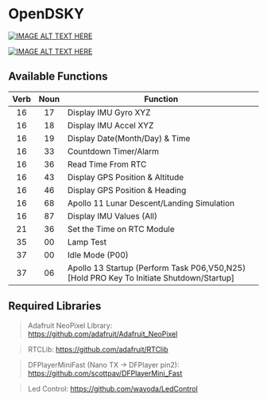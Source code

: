 # OpenDSKY

[![IMAGE ALT TEXT HERE](https://fabcross.jp/news/2018/dmln53000006i503-img/dmln53000006i50t.jpg)](https://opendsky.backerkit.com)

[![IMAGE ALT TEXT HERE](http://img.youtube.com/vi/I6qBGJz7ALo/0.jpg)](http://www.youtube.com/watch?v=I6qBGJz7ALo)

## Available Functions

| Verb | Noun | Function |
|:-------------:|:-------------:| -----|
| 16 | 17 | Display IMU Gyro XYZ |
| 16 | 18 | Display IMU Accel XYZ |
| 16 | 19 | Display Date(Month/Day) & Time |
| 16 | 33 | Countdown Timer/Alarm |
| 16 | 36 | Read Time From RTC |
| 16 | 43 | Display GPS Position & Altitude |
| 16 | 46 | Display GPS Position & Heading |
| 16 | 68 | Apollo 11 Lunar Descent/Landing Simulation |
| 16 | 87 | Display IMU Values (All) |
| 21 | 36 | Set the Time on RTC Module |
| 35 | 00 | Lamp Test |
| 37 | 00 | Idle Mode (P00) |
| 37 | 06 | Apollo 13 Startup (Perform Task P06,V50,N25) [Hold PRO Key To Initiate Shutdown/Startup] |




## Required Libraries
> Adafruit NeoPixel Library: https://github.com/adafruit/Adafruit_NeoPixel

> RTCLib: https://github.com/adafruit/RTClib

> DFPlayerMiniFast (Nano TX -> DFPlayer pin2): https://github.com/scottpav/DFPlayerMini_Fast

> Led Control: https://github.com/wayoda/LedControl
